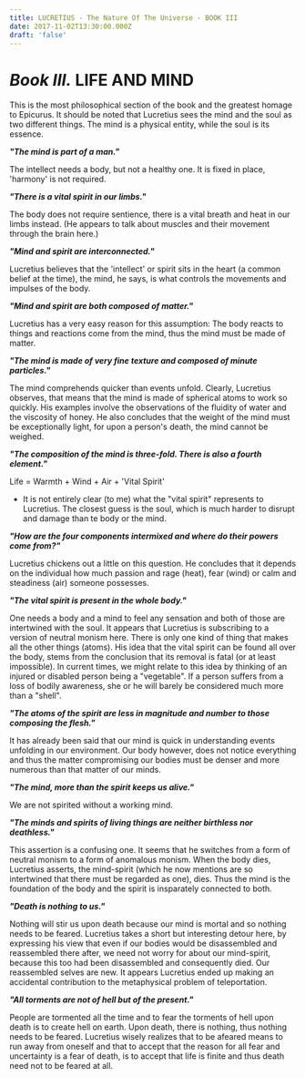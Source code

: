 ```yaml
---
title: LUCRETIUS - The Nature Of The Universe - BOOK III
date: 2017-11-02T13:30:00.000Z
draft: 'false'
---
```

# *Book III.* LIFE AND MIND

This is the most philosophical section of the book and the greatest homage to Epicurus. It should be noted that Lucretius sees the mind and the soul as two different things. The mind is a physical entity, while the soul is its essence. 

***"The mind is part of a man."***

The intellect needs a body, but not a healthy one. It is fixed in place, 'harmony' is not required. 

***"There is a vital spirit in our limbs."***

The body does not require sentience, there is a vital breath and heat in our limbs instead. (He appears to talk about muscles and their movement through the brain here.)

***"Mind and spirit are interconnected."***

Lucretius believes that the 'intellect' or spirit sits in the heart (a common belief at the time), the mind, he says, is what controls the movements and impulses of the body.

***"Mind and spirit are both composed of matter."***

Lucretius has a very easy reason for this assumption: The body reacts to things and reactions come from the mind, thus the mind must be made of matter.

***"The mind is made of very fine texture and composed of minute particles."***

The mind comprehends quicker than events unfold. Clearly, Lucretius observes, that means that the mind is made of spherical atoms to work so quickly. His examples involve the observations of the fluidity of water and the viscosity of honey. He also concludes that the weight of the mind must be exceptionally light, for upon a person's death, the mind cannot be weighed.

***"The composition of the mind is three-fold. There is also a fourth element."***

Life = Warmth + Wind + Air + 'Vital Spirit'

- It is not entirely clear (to me) what the "vital spirit" represents to Lucretius. The closest guess is the soul, which is much harder to disrupt and damage than te body or the mind.  

***"How are the four components intermixed and where do their powers come from?"***

Lucretius chickens out a little on this question. He concludes that it depends on the individual how much passion and rage (heat), fear (wind) or calm and steadiness (air) someone possesses. 

***"The vital spirit is present in the whole body."***

One needs a body and a mind to feel any sensation and both of those are intertwined with the soul.
It appears that Lucretius is subscribing to a version of neutral monism here. There is only one kind of thing that makes all the other things (atoms).
His idea that the vital spirit can be found all over the body, stems from the conclusion that its removal is fatal (or at least impossible). In current times, we might relate to this idea by thinking of an injured or disabled person being a "vegetable". If a person suffers from a loss of bodily awareness, she or he will barely be considered much more than a "shell".


***"The atoms of the spirit are less in magnitude and number to those composing the flesh."***

It has already been said that our mind is quick in understanding events unfolding in our environment. Our body however, does not notice everything and thus the matter compromising our bodies must be denser and more numerous than that matter of our minds.

***"The mind, more than the spirit keeps us alive."***

We are not spirited without a working mind.

***"The minds and spirits of living things are neither birthless nor deathless."***

This assertion is a confusing one. It seems that he switches from a form of neutral monism to a form of anomalous monism. When the body dies, Lucretius asserts, the mind-spirit (which he now mentions are so intertwined that there must be regarded as one), dies. Thus the mind is the foundation of the body and the spirit is insparately connected to both.

***"Death is nothing to us."***

Nothing will stir us upon death because our mind is mortal and so nothing needs to be feared.
Lucretius takes a short but interesting detour here, by expressing his view that even if our bodies would be disassembled and reassembled there after, we need not worry for about our mind-spirit, because this too had been disassembled and consequently died. Our reassembled selves are new. It appears Lucretius ended up making an accidental contribution to the metaphysical problem of teleportation.

***"All torments are not of hell but of the present."***

People are tormented all the time and to fear the torments of hell upon death is to create hell on earth. Upon death, there is nothing, thus nothing needs to be feared. Lucretius wisely realizes that to be afeared means to run away from oneself and that to accept that the reason for all fear and uncertainty is a fear of death, is to accept that life is finite and thus death need not to be feared at all.


